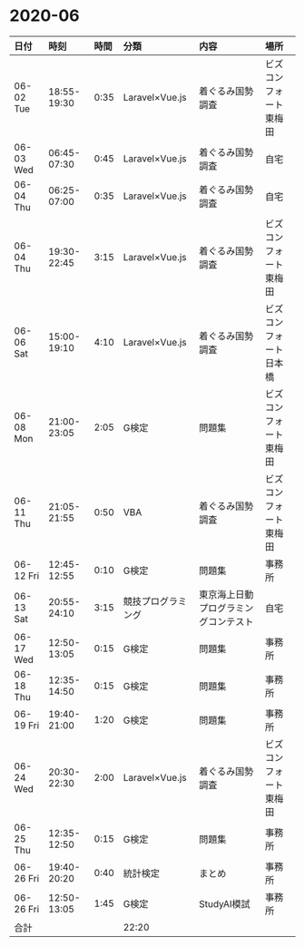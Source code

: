
# 2020-06
|日付|時刻|時間|分類|内容|場所|
|:--|:--|:--|:--|:--|:--|
|06-02 Tue|18:55-19:30|0:35|Laravel×Vue.js|着ぐるみ国勢調査|ビズコンフォート東梅田|
|06-03 Wed|06:45-07:30|0:45|Laravel×Vue.js|着ぐるみ国勢調査|自宅|
|06-04 Thu|06:25-07:00|0:35|Laravel×Vue.js|着ぐるみ国勢調査|自宅|
|06-04 Thu|19:30-22:45|3:15|Laravel×Vue.js|着ぐるみ国勢調査|ビズコンフォート東梅田|
|06-06 Sat|15:00-19:10|4:10|Laravel×Vue.js|着ぐるみ国勢調査|ビズコンフォート日本橋|
|06-08 Mon|21:00-23:05|2:05|G検定|問題集|ビズコンフォート東梅田|
|06-11 Thu|21:05-21:55|0:50|VBA|着ぐるみ国勢調査|ビズコンフォート東梅田|
|06-12 Fri|12:45-12:55|0:10|G検定|問題集|事務所|
|06-13 Sat|20:55-24:10|3:15|競技プログラミング|東京海上日動プログラミングコンテスト|自宅|
|06-17 Wed|12:50-13:05|0:15|G検定|問題集|事務所|
|06-18 Thu|12:35-14:50|0:15|G検定|問題集|事務所|
|06-19 Fri|19:40-21:00|1:20|G検定|問題集|事務所|
|06-24 Wed|20:30-22:30|2:00|Laravel×Vue.js|着ぐるみ国勢調査|ビズコンフォート東梅田|
|06-25 Thu|12:35-12:50|0:15|G検定|問題集|事務所|
|06-26 Fri|19:40-20:20|0:40|統計検定|まとめ|事務所|
|06-26 Fri|12:50-13:05|1:45|G検定|StudyAI模試|事務所|
|合計     |||22:20||||